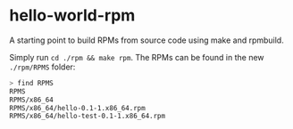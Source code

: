 # hello-world-rpm
A starting point to build RPMs from source code using make and rpmbuild.

Simply run `cd ./rpm && make rpm`. The RPMs can be found in the new `./rpm/RPMS` folder:

```bash
> find RPMS
RPMS
RPMS/x86_64
RPMS/x86_64/hello-0.1-1.x86_64.rpm
RPMS/x86_64/hello-test-0.1-1.x86_64.rpm
```
